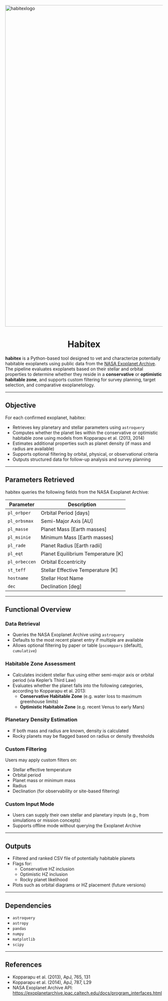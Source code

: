 <img width="1024" height="1024" alt="habitexlogo" src="https://github.com/user-attachments/assets/0a2d6c00-8ac1-4c0d-aa27-b71e496c3e9f" /><h1 align="center">Habitex</h1>

**habitex** is a Python-based tool designed to vet and characterize potentially habitable exoplanets using public data from the [NASA Exoplanet Archive](https://exoplanetarchive.ipac.caltech.edu/). The pipeline evaluates exoplanets based on their stellar and orbital properties to determine whether they reside in a **conservative** or **optimistic habitable zone**, and supports custom filtering for survey planning, target selection, and comparative exoplanetology.

---

## Objective

For each confirmed exoplanet, habitex:

- Retrieves key planetary and stellar parameters using `astroquery`
- Computes whether the planet lies within the conservative or optimistic habitable zone using models from Kopparapu et al. (2013, 2014)
- Estimates additional properties such as planet density (if mass and radius are available)
- Supports optional filtering by orbital, physical, or observational criteria
- Outputs structured data for follow-up analysis and survey planning

---

## Parameters Retrieved

habitex queries the following fields from the NASA Exoplanet Archive:

| Parameter       | Description                          |
|----------------|--------------------------------------|
| `pl_orbper`     | Orbital Period [days]                |
| `pl_orbsmax`    | Semi-Major Axis [AU]                 |
| `pl_masse`      | Planet Mass [Earth masses]           |
| `pl_msinie`     | Minimum Mass [Earth masses]          |
| `pl_rade`       | Planet Radius [Earth radii]          |
| `pl_eqt`        | Planet Equilibrium Temperature [K]   |
| `pl_orbeccen`   | Orbital Eccentricity                 |
| `st_teff`       | Stellar Effective Temperature [K]    |
| `hostname`      | Stellar Host Name                    |
| `dec`           | Declination [deg]                    |

---

## Functional Overview

### Data Retrieval

- Queries the NASA Exoplanet Archive using `astroquery`
- Defaults to the most recent planet entry if multiple are available
- Allows optional filtering by paper or table (`pscomppars` (default), `cumulative`)

### Habitable Zone Assessment

- Calculates incident stellar flux using either semi-major axis or orbital period (via Kepler’s Third Law)
- Evaluates whether the planet falls into the following categories, according to Kopparapu et al. 2013:
  - **Conservative Habitable Zone** (e.g. water loss to maximum greenhouse limits)
  - **Optimistic Habitable Zone** (e.g. recent Venus to early Mars)

### Planetary Density Estimation

- If both mass and radius are known, density is calculated
- Rocky planets may be flagged based on radius or density thresholds

### Custom Filtering

Users may apply custom filters on:

- Stellar effective temperature
- Orbital period
- Planet mass or minimum mass
- Radius
- Declination (for observability or site-based filtering)

### Custom Input Mode

- Users can supply their own stellar and planetary inputs (e.g., from simulations or mission concepts)
- Supports offline mode without querying the Exoplanet Archive

---

## Outputs

- Filtered and ranked CSV file of potentially habitable planets
- Flags for:
  - Conservative HZ inclusion
  - Optimistic HZ inclusion
  - Rocky planet likelihood
- Plots such as orbital diagrams or HZ placement (future versions)

---

## Dependencies

- `astroquery`
- `astropy`
- `pandas`
- `numpy`
- `matplotlib`
- `scipy`

---

## References

- Kopparapu et al. (2013), ApJ, 765, 131  
- Kopparapu et al. (2014), ApJ, 787, L29  
- NASA Exoplanet Archive API: https://exoplanetarchive.ipac.caltech.edu/docs/program_interfaces.html  
